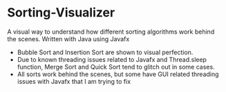 # Sorting-Visualizer
A visual way to understand how different sorting algorithms work behind the scenes. Written with Java using Javafx
- Bubble Sort and Insertion Sort are shown to visual perfection. 
- Due to known threading issues related to Javafx and Thread.sleep function, Merge Sort and Quick Sort tend to glitch out in some cases.
- All sorts work behind the scenes, but some have GUI related threading issues with Javafx that I am trying to fix 
